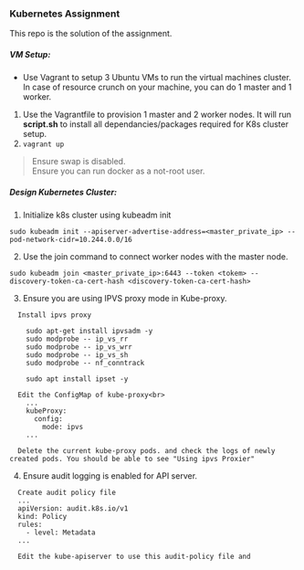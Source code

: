### Kubernetes Assignment
This repo is the solution of the assignment.

##### VM Setup:
* Use Vagrant to setup 3 Ubuntu VMs to run the virtual machines cluster. In case of resource crunch on your
machine, you can do 1 master and 1 worker.

1. Use the Vagrantfile to provision 1 master and 2 worker nodes. It will run <b>script.sh</b> to install all dependancies/packages required for K8s cluster setup.
2. ```vagrant up```

> Ensure swap is disabled.<br>
> Ensure you can run docker as a not-root user.<br>

##### Design Kubernetes Cluster:

1. Initialize k8s cluster using kubeadm init

```sudo kubeadm init --apiserver-advertise-address=<master_private_ip> --pod-network-cidr=10.244.0.0/16```

2. Use the join command to connect worker nodes with the master node.

```sudo kubeadm join <master_private_ip>:6443 --token <tokem> --discovery-token-ca-cert-hash <discovery-token-ca-cert-hash>```

3. Ensure you are using IPVS proxy mode in Kube-proxy.

```
  Install ipvs proxy
  
    sudo apt-get install ipvsadm -y
    sudo modprobe -- ip_vs_rr
    sudo modprobe -- ip_vs_wrr
    sudo modprobe -- ip_vs_sh
    sudo modprobe -- nf_conntrack

    sudo apt install ipset -y
  
  Edit the ConfigMap of kube-proxy<br>
    ...
    kubeProxy:
      config:
        mode: ipvs
    ...
   
  Delete the current kube-proxy pods. and check the logs of newly created pods. You should be able to see "Using ipvs Proxier"
```
4. Ensure audit logging is enabled for API server.

```
  Create audit policy file
  ...
  apiVersion: audit.k8s.io/v1
  kind: Policy
  rules:
    - level: Metadata
  ...
  
  Edit the kube-apiserver to use this audit-policy file and 
  
 ```
 
